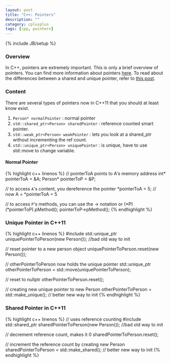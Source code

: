 ```yaml
---
layout: post
title: "C++: Pointers"
description: ""
category: cplusplus
tags: [cpp, pointers]
---
```

{% include JB/setup %}

<!-- Overview -->
<h3>Overview</h3>

In C++, pointers are extremely important. This is only a brief overview of pointers. You can find more information about pointers [here](http://www.cplusplus.com/doc/tutorial/pointers/). To read about the differences between a shared and unique pointer, refer to [this post](http://stackoverflow.com/questions/6876751/differences-between-unique-ptr-and-shared-ptr).

<!-- Content -->
<h3>Content</h3>

There are several types of pointers now in C++11 that you should at least know exist.

1. `Person* normalPointer` : normal pointer
2. `std::shared_ptr<Person> sharedPointer` : reference counted smart pointer.
3. `std::weak_ptr<Person> weakPointer` : lets you look at a shared_ptr without incrementing the ref count.
4. `std::unique_ptr<Person> uniquePointer` : is unique, have to use std::move to change variable.

<!-- Normal Pointer -->
<h4>Normal Pointer</h4>

<!-- Code _______________________________________-->
{% highlight c++ linenos %}
// pointerToA points to A's memory address
int* pointerToA = &A;
Person* pointerToP = &P;

// to access `A`'s content, you dereference the pointer
*pointerToA = 5; // now A = *pointerToA = 5

// to access `P`'s methods, you can use the -> notation or (*P)
(*pointerToP).pMethod();
pointerToP->pMethod();
{% endhighlight %}
<!-- /Code ^^^^^^^^^^^^^^^^^^^^^^^^^^^^^^^^^^^^^^-->


<!-- Unique Pointer in C++11 -->
<h3>Unique Pointer in C++11</h3>

<!-- Code _______________________________________-->
{% highlight c++ linenos %}
#include <memory>
std::unique_ptr<Person> uniquePointerToPerson(new Person()); //bad old way to init

// reset pointer to a new person object
uniquePointerToPerson.reset(new Person());

// otherPointerToPerson now holds the unique pointer
std::unique_ptr<Person> otherPointerToPerson = std::move(uniquePointerToPerson);

// reset to nullptr
otherPointerToPerson.reset();

// creating new unique pointer to new Person
otherPointerToPerson = std::make_unique<Person>(); // better new way to init
{% endhighlight %}
<!-- /Code ^^^^^^^^^^^^^^^^^^^^^^^^^^^^^^^^^^^^^^-->


<!-- Shared Pointer in C++11 -->
<h3>Shared Pointer in C++11</h3>

<!-- Code _______________________________________-->
{% highlight c++ linenos %}
// uses reference counting
#include <memory>
std::shared_ptr<Person> sharedPointerToPerson(new Person()); //bad old way to init

// decrement reference count, makes it 0
sharedPointerToPerson.reset();

// increment the reference count by creating new Person
sharedPointerToPerson = std::make_shared<Person>(); // better new way to init
{% endhighlight %}
<!-- /Code ^^^^^^^^^^^^^^^^^^^^^^^^^^^^^^^^^^^^^^-->


